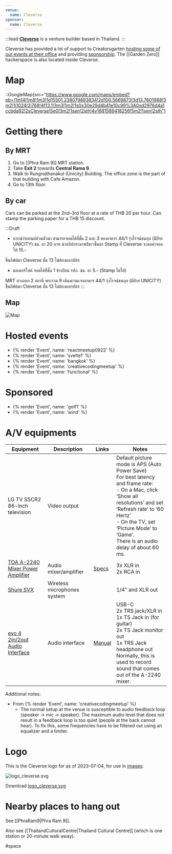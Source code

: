 ```yaml
---
venue:
  name: Cleverse
sponsor:
  name: Cleverse
---
```


:::lead
[**Cleverse**](https://cleverse.com/) is a venture builder based in Thailand.
:::

Cleverse has provided a lot of support to Creatorsgarten [hosting some of our events at their office](#hosted-events) and providing [sponsorship](#sponsored). The [[Garden Zero]] hackerspace is also located inside Cleverse.

# Map

::GoogleMap{src="https://www.google.com/maps/embed?pb=!1m14!1m8!1m3!1d15501.238079893834!2d100.5669873!3d13.7601988!3m2!1i1024!2i768!4f13.1!3m3!1m2!1s0x30e29d4b41e10c99%3A0xd2976d4a1ccbda92!2sCleverse!5e0!3m2!1sen!2sth!4v1681589418256!5m2!1sen!2sth"}

# Getting there

## By MRT

1. Go to [[Phra Ram 9]] MRT station.
2. Take **Exit 2** towards **Central Rama 9**.
3. Walk to Rungrojthanakul (Unicity) Building. The office zone is the part of that building with Cafe Amazon.
4. Go to 13th floor.

## By car

Cars can be parked at the 2nd–3rd floor at a rate of THB 20 per hour. Can stamp the parking paper for a THB 15 discount.

:::Draft
- หากนำรถยนต์ส่วนตัวมา สามารถจอดได้ที่ชั้น 2 และ 3 ของอาคาร 44/1 รุ่งโรจน์ธนกุล
(มีป้าย UNICITY) ชม. ละ 20 บาท นำสลิปกระดาษสีขาวขึ้นมา Stamp ที่ Cleverse จะลดค่าจอดให้ 15.- 

 ขึ้นลิฟต์มา Cleverse ชั้น 13
ไม่ต้องแลกบัตร

- มอเตอร์ไซค์ จอดได้ที่ชั้น 1 ข้างป้อม รปภ. ชม. ละ 5.- (Stamp ไม่ได้)

MRT
ทางออก 2 สถานี พระราม 9
เดินมาจนเจออาคาร 44/1 รุ่งโรจน์ธนกุล
(มีป้าย UNICITY) ขึ้นลิฟต์มา Cleverse ชั้น 13 ไม่ต้องแลกบัตร
:::

## Map

![Map](https://user-images.githubusercontent.com/193136/233851115-80cd8034-4d18-477b-a3b1-c12108fc96d8.jpg)

# Hosted events

- {% render 'Event', name: 'reactmeetup0922' %}
- {% render 'Event', name: 'svelte1' %}
- {% render 'Event', name: 'bangkok' %}
- {% render 'Event', name: 'creativecodingmeetup' %}
- {% render 'Event', name: 'functional' %}

# Sponsored

- {% render 'Event', name: 'golf1' %}
- {% render 'Event', name: 'wind' %}

# A/V equipments

| Equipment | Description | Links | Notes |
| --------- | ----------- | ----- | ----- |
| LG TV SSCR2 86-inch television | Video output | | Default picture mode is APS (Auto Power Save)<br>For best latency and frame rate:<br>- On a Mac, click ‘Show all resolutions’ and set ‘Refresh rate’ to ‘60 Hertz’<br>- On the TV, set ‘Picture Mode’ to ‘Game’.<br>There is an audio delay of about 60 ms. |
| [TOA A-2240 Mixer Power Amplifier](https://toathailand.com/products/amplifiers/a-2000-series) | Audio mixer/amplifier | [Specs](https://toathailand.com/document/37-a-2000-series-mixer-power-amplifiers-brochure-(ce-au-version)-brochure.pdf) | 3x XLR in<br>2x RCA in |
| [Shure SVX](https://www.shure.com/en-ASIA/products/wireless-systems/svx-wireless-systems) | Wireless microphones system | | 1/4" and XLR out |
| [evo 4 2in/2out Audio Interface](https://evo.audio/products/audio-interfaces/evo-4/overview/) | Audio interface | [Manual](https://www.bhphotovideo.com/lit_files/593252.pdf) | USB-C<br>2x TRS jack/XLR in<br>1x TS Jack in (for guitar)<br>2x TS Jack monitor out<br>1x TRS Jack headphone out<br>Normally, this is used to record sound that comes out of the A-2240 mixer. |

Additional notes:

- From {% render 'Event', name: 'creativecodingmeetup' %}
  - The normal setup at the venue is susceptible to audio feedback loop (speaker &rarr; mic &rarr; speaker).
    The maximum audio level that does not result in a feedback loop is too quiet (people at the back cannot hear).
    To fix this, some frequencies have to be filtered out using an equalizer and a limiter.

# Logo

This is the Cleverse logo for as of 2023-07-04, for use in [images](/wiki/EventImages):

![logo_cleverse.svg](https://github.com/creatorsgarten/wiki/assets/193136/fcae837a-a1eb-465d-a178-2591e759de1a)

Download [logo_cleverse.svg](https://github.com/creatorsgarten/wiki/assets/193136/fcae837a-a1eb-465d-a178-2591e759de1a)

# Nearby places to hang out

See [[PhraRam9|Phra Ram 9]].

Also see [[ThailandCulturalCentre|Thailand Cultural Centre]] (which is one station or 20-minute walk away).

#space